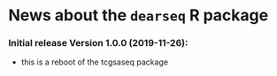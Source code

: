 # News about the `dearseq` R package


### Initial release Version 1.0.0 (2019-11-26):
*  this is a reboot of the tcgsaseq package

